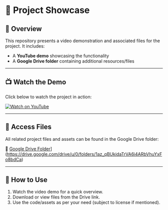 # 🎥 Project Showcase

## 📌 Overview

This repository presents a video demonstration and associated files for the project. It includes:

- A **YouTube demo** showcasing the functionality
- A **Google Drive folder** containing additional resources/files

---

## 📺 Watch the Demo

Click below to watch the project in action:

[![Watch on YouTube](https://img.youtube.com/vi/M_CCzdGPAgc/0.jpg)](https://youtu.be/M_CCzdGPAgc)

---

## 📂 Access Files

All related project files and assets can be found in the Google Drive folder:

🔗 [Google Drive Folder]([https://drive.google.com/drive/u/0/folders/1az_qBUkidaTrVA6i4ARbVhuYxFo8bdCa)](https://drive.google.com/drive/u/0/folders/1az_qBUkidaTrVA6i4ARbVhuYxFo8bdCa)

---

## 📄 How to Use

1. Watch the video demo for a quick overview.
2. Download or view files from the Drive link.
3. Use the code/assets as per your need (subject to license if mentioned).
